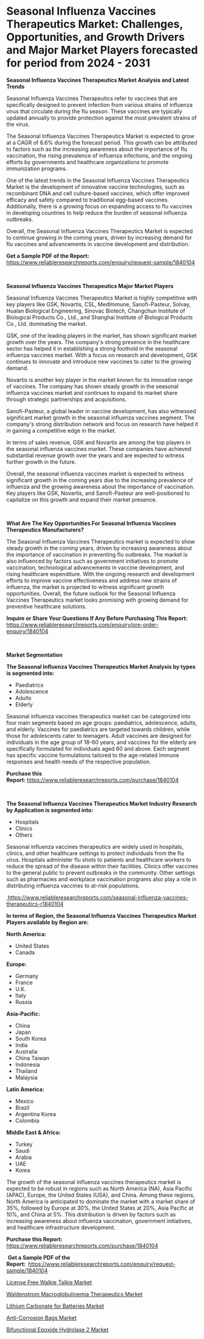<p><h1>Seasonal Influenza Vaccines Therapeutics Market: Challenges, Opportunities, and Growth Drivers and Major Market Players forecasted for period from 2024 - 2031</h1></p><p><strong>Seasonal Influenza Vaccines Therapeutics Market Analysis and Latest Trends</strong></p>
<p><p>Seasonal Influenza Vaccines Therapeutics refer to vaccines that are specifically designed to prevent infection from various strains of influenza virus that circulate during the flu season. These vaccines are typically updated annually to provide protection against the most prevalent strains of the virus.</p><p>The Seasonal Influenza Vaccines Therapeutics Market is expected to grow at a CAGR of 6.6% during the forecast period. This growth can be attributed to factors such as the increasing awareness about the importance of flu vaccination, the rising prevalence of influenza infections, and the ongoing efforts by governments and healthcare organizations to promote immunization programs.</p><p>One of the latest trends in the Seasonal Influenza Vaccines Therapeutics Market is the development of innovative vaccine technologies, such as recombinant DNA and cell culture-based vaccines, which offer improved efficacy and safety compared to traditional egg-based vaccines. Additionally, there is a growing focus on expanding access to flu vaccines in developing countries to help reduce the burden of seasonal influenza outbreaks.</p><p>Overall, the Seasonal Influenza Vaccines Therapeutics Market is expected to continue growing in the coming years, driven by increasing demand for flu vaccines and advancements in vaccine development and distribution.</p></p>
<p><strong>Get a Sample PDF of the Report:&nbsp;</strong> <a href="https://www.reliableresearchreports.com/enquiry/request-sample/1840104">https://www.reliableresearchreports.com/enquiry/request-sample/1840104</a></p>
<p>&nbsp;</p>
<p><strong>Seasonal Influenza Vaccines Therapeutics Major Market Players</strong></p>
<p><p>Seasonal Influenza Vaccines Therapeutics Market is highly competitive with key players like GSK, Novartis, CSL, MedImmune, Sanofi-Pasteur, Solvay, Hualan Biological Engineering, Sinovac Biotech, Changchun Institute of Biological Products Co., Ltd., and Shanghai Institute of Biological Products Co., Ltd. dominating the market.</p><p>GSK, one of the leading players in the market, has shown significant market growth over the years. The company's strong presence in the healthcare sector has helped it in establishing a strong foothold in the seasonal influenza vaccines market. With a focus on research and development, GSK continues to innovate and introduce new vaccines to cater to the growing demand.</p><p>Novartis is another key player in the market known for its innovative range of vaccines. The company has shown steady growth in the seasonal influenza vaccines market and continues to expand its market share through strategic partnerships and acquisitions.</p><p>Sanofi-Pasteur, a global leader in vaccine development, has also witnessed significant market growth in the seasonal influenza vaccines segment. The company's strong distribution network and focus on research have helped it in gaining a competitive edge in the market.</p><p>In terms of sales revenue, GSK and Novartis are among the top players in the seasonal influenza vaccines market. These companies have achieved substantial revenue growth over the years and are expected to witness further growth in the future.</p><p>Overall, the seasonal influenza vaccines market is expected to witness significant growth in the coming years due to the increasing prevalence of influenza and the growing awareness about the importance of vaccination. Key players like GSK, Novartis, and Sanofi-Pasteur are well-positioned to capitalize on this growth and expand their market presence.</p></p>
<p>&nbsp;</p>
<p><strong>What Are The Key Opportunities For Seasonal Influenza Vaccines Therapeutics Manufacturers?</strong></p>
<p><p>The Seasonal Influenza Vaccines Therapeutics market is expected to show steady growth in the coming years, driven by increasing awareness about the importance of vaccination in preventing flu outbreaks. The market is also influenced by factors such as government initiatives to promote vaccination, technological advancements in vaccine development, and rising healthcare expenditure. With the ongoing research and development efforts to improve vaccine effectiveness and address new strains of influenza, the market is projected to witness significant growth opportunities. Overall, the future outlook for the Seasonal Influenza Vaccines Therapeutics market looks promising with growing demand for preventive healthcare solutions.</p></p>
<p><strong>Inquire or Share Your Questions If Any Before Purchasing This Report:</strong> <a href="https://www.reliableresearchreports.com/enquiry/pre-order-enquiry/1840104">https://www.reliableresearchreports.com/enquiry/pre-order-enquiry/1840104</a></p>
<p>&nbsp;</p>
<p><strong>Market Segmentation</strong></p>
<p><strong>The Seasonal Influenza Vaccines Therapeutics Market Analysis by types is segmented into:</strong></p>
<p><ul><li>Paediatrics</li><li>Adolescence</li><li>Adults</li><li>Elderly</li></ul></p>
<p><p>Seasonal influenza vaccines therapeutics market can be categorized into four main segments based on age groups: paediatrics, adolescence, adults, and elderly. Vaccines for paediatrics are targeted towards children, while those for adolescents cater to teenagers. Adult vaccines are designed for individuals in the age group of 18-60 years, and vaccines for the elderly are specifically formulated for individuals aged 60 and above. Each segment has specific vaccine formulations tailored to the age-related immune responses and health needs of the respective population.</p></p>
<p><strong>Purchase this Report:&nbsp;</strong><a href="https://www.reliableresearchreports.com/purchase/1840104">https://www.reliableresearchreports.com/purchase/1840104</a></p>
<p>&nbsp;</p>
<p><strong>The Seasonal Influenza Vaccines Therapeutics Market Industry Research by Application is segmented into:</strong></p>
<p><ul><li>Hospitals</li><li>Clinics</li><li>Others</li></ul></p>
<p><p>Seasonal influenza vaccines therapeutics are widely used in hospitals, clinics, and other healthcare settings to protect individuals from the flu virus. Hospitals administer flu shots to patients and healthcare workers to reduce the spread of the disease within their facilities. Clinics offer vaccines to the general public to prevent outbreaks in the community. Other settings such as pharmacies and workplace vaccination programs also play a role in distributing influenza vaccines to at-risk populations.</p></p>
<p><a href="https://www.reliableresearchreports.com/seasonal-influenza-vaccines-therapeutics-r1840104">&nbsp;https://www.reliableresearchreports.com/seasonal-influenza-vaccines-therapeutics-r1840104</a></p>
<p><strong>In terms of Region, the Seasonal Influenza Vaccines Therapeutics Market Players available by Region are:</strong></p>
<p>
    <p> <strong> North America: </strong>
        <ul>
            <li>United States</li>
            <li>Canada</li>
        </ul>
        </p> 
    <p> <strong> Europe: </strong>
        <ul>
            <li>Germany</li>
            <li>France</li>
            <li>U.K.</li>
            <li>Italy</li>
            <li>Russia</li>
        </ul>
        </p> 
    <p> <strong> Asia-Pacific: </strong>
        <ul>
            <li>China</li>
            <li>Japan</li>
            <li>South Korea</li>
            <li>India</li>
            <li>Australia</li>
            <li>China Taiwan</li>
            <li>Indonesia</li>
            <li>Thailand</li>
            <li>Malaysia</li>
        </ul>
        </p> 
    <p> <strong> Latin America: </strong>
        <ul>
            <li>Mexico</li>
            <li>Brazil</li>
            <li>Argentina Korea</li>
            <li>Colombia</li>
        </ul>
        </p> 
    <p> <strong> Middle East & Africa: </strong>
        <ul>
            <li>Turkey</li>
            <li>Saudi</li>
            <li>Arabia</li>
            <li>UAE</li>
            <li>Korea</li>
        </ul>
    </p>
    </p>
<p><p>The growth of the seasonal influenza vaccines therapeutics market is expected to be robust in regions such as North America (NA), Asia Pacific (APAC), Europe, the United States (USA), and China. Among these regions, North America is anticipated to dominate the market with a market share of 35%, followed by Europe at 30%, the United States at 20%, Asia Pacific at 10%, and China at 5%. This distribution is driven by factors such as increasing awareness about influenza vaccination, government initiatives, and healthcare infrastructure development.</p></p>
<p><strong>Purchase this Report: </strong><a href="https://www.reliableresearchreports.com/purchase/1840104">https://www.reliableresearchreports.com/purchase/1840104</a></p>
<p>&nbsp;<strong>Get a Sample PDF of the Report:&nbsp;&nbsp;</strong><a href="https://www.reliableresearchreports.com/enquiry/request-sample/1840104">https://www.reliableresearchreports.com/enquiry/request-sample/1840104</a></p>
<p><strong></strong></p>
<p><p><a href="https://www.linkedin.com/pulse/global-license-free-walkie-talkie-industry-research-algocracy-fo2tc?trackingId=c3IF8XAPTNyCauJiSRg3zA%3D%3D">License Free Walkie Talkie Market</a></p><p><a href="https://github.com/hrhzhypq19/Market-Research-Report-List-1/blob/main/waldenstrom-macroglobulinemia-therapeutics-market.md">Waldenstrom Macroglobulinemia Therapeutics Market</a></p><p><a href="https://www.linkedin.com/pulse/global-lithium-carbonate-batteries-market-trends-insights-growth-ulmsf?trackingId=64GPFmFaQ62BHp5F8ZpbCQ%3D%3D">Lithium Carbonate for Batteries Market</a></p><p><a href="https://www.linkedin.com/pulse/global-anti-corrosion-bags-market-share-growth-opportunities-4zbwc?trackingId=XiE1cL3ITnmeDlM%2BUqWXRA%3D%3D">Anti-Corrosion Bags Market</a></p><p><a href="https://github.com/kishanagarner91/Market-Research-Report-List-1/blob/main/bifunctional-epoxide-hydrolase-2-market.md">Bifunctional Epoxide Hydrolase 2 Market</a></p></p>
